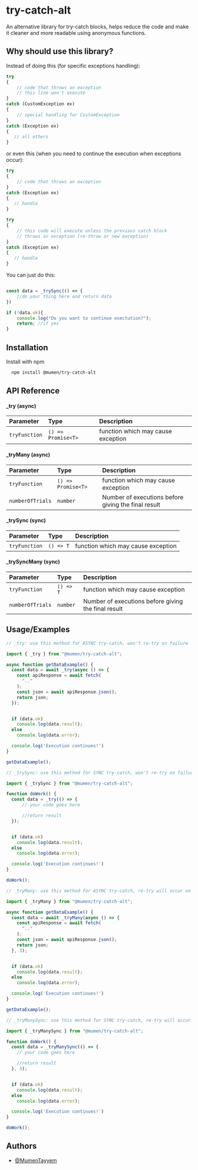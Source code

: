 
# try-catch-alt

An alternative library for try-catch blocks, helps reduce the code and make it cleaner and more readable using anonymous functions.

## Why should use this library?

Instead of doing this (for specific exceptions handling):

```typescript
try
{ 
    // code that throws an exception
    // this line won't execute
}
catch (CustomException ex)
{
    // special handling for CustomException 
}
catch (Exception ex)
{
   // all others
}
```

or even this (when you need to continue the execution when exceptions occur):
```typescript
try
{ 
    // code that throws an exception
}
catch (Exception ex)
{
   // handle
}

try
{ 
    // this code will execute unless the previous catch block 
    // throws an exception (re-throw or new exception) 
}
catch (Exception ex)
{
   // handle
}
```

You can just do this:
```typescript

const data = _trySync(() => {
    //do your thing here and return data
})

if (!data.ok){
    console.log("Do you want to continue exectution?");
    return; //if yes
}
```
## Installation

Install with npm

```bash
  npm install @mumen/try-catch-alt
```
    
## API Reference

#### _try (async)


| Parameter | Type     | Description                |
| :-------- | :------- | :------------------------- |
| `tryFunction` | `() => Promise<T>` | function which may cause exception |


#### _tryMany (async)

| Parameter | Type     | Description                |
| :-------- | :------- | :------------------------- |
| `tryFunction` | `() => Promise<T>` | function which may cause exception |
| `numberOfTrials` | `number` | Number of executions before giving the final result |


#### _trySync (sync)


| Parameter | Type     | Description                |
| :-------- | :------- | :------------------------- |
| `tryFunction` | `() => T` | function which may cause exception |


#### _trySyncMany (sync)

| Parameter | Type     | Description                |
| :-------- | :------- | :------------------------- |
| `tryFunction` | `() => T` | function which may cause exception |
| `numberOfTrials` | `number` | Number of executions before giving the final result |




## Usage/Examples

```typescript
// _try: use this method for ASYNC try-catch, won't re-try on failure

import { _try } from "@mumen/try-catch-alt";

async function getDataExample() {
  const data = await _try(async () => {
    const apiResponse = await fetch(
      ".."
    );
    const json = await apiResponse.json();
    return json;
  });


  if (data.ok)
    console.log(data.result);
  else
    console.log(data.error);

  console.log('Execution continues!')
}

getDataExample();
```


```typescript
// _trySync: use this method for SYNC try-catch, won't re-try on failure

import { _trySync } from "@mumen/try-catch-alt";

function doWork() {
  const data = _try(() => {
      // your code goes here

      //return result
  });


  if (data.ok)
    console.log(data.result);
  else
    console.log(data.error);

  console.log('Execution continues!')
}

doWork();
```

```typescript
// _tryMany: use this method for ASYNC try-catch, re-try will occur on failure

import { _tryMany } from "@mumen/try-catch-alt";

async function getDataExample() {
  const data = await _tryMany(async () => {
    const apiResponse = await fetch(
      ".."
    );
    const json = await apiResponse.json();
    return json;
  }, 3);


  if (data.ok)
    console.log(data.result);
  else
    console.log(data.error);

  console.log('Execution continues!')
}

getDataExample();
```

```typescript
// _tryManySync: use this method for SYNC try-catch, re-try will occur on failure

import { _tryManySync } from "@mumen/try-catch-alt";

function doWork() {
  const data = _tryManySync(() => {
    // your code goes here

    //return result
  }, 3);


  if (data.ok)
    console.log(data.result);
  else
    console.log(data.error);

  console.log('Execution continues!')
}

doWork();
```

## Authors

- [@MumenTayyem](https://www.npmjs.com/settings/mu2men/profile)

